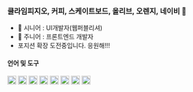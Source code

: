 ### 쿨라임피지오, 커피, 스케이트보드, 올리브, 오렌지, 네이비 👋

<!--
**DBYOON/DBYOON** is a ✨ _special_ ✨ repository because its `README.md` (this file) appears on your GitHub profile.

Here are some ideas to get you started:

- 🔭 I’m currently working on ...
- 🌱 I’m currently learning ...
- 👯 I’m looking to collaborate on ...
- 🤔 I’m looking for help with ...
- 💬 Ask me about ...
- 📫 How to reach me: ...
- 😄 Pronouns: ...
- ⚡ Fun fact: ...
-->

- 🎨 시니어 : UI개발자(웹퍼블리셔)
- 🌱 주니어 : 프론트엔드 개발자
- 포지션 확장 도전중입니다. 응원해!!!

#### 언어 및 도구

<img src="https://user-images.githubusercontent.com/19281688/182010354-057debb2-775b-403c-b1e9-a9e7d88a9b83.png" width="20" height="20"/> <img src="https://user-images.githubusercontent.com/19281688/182011083-4b2a8def-e103-42ce-ae04-9bcf231078a9.png" width="20" height="20"/> <img src="https://user-images.githubusercontent.com/19281688/181920405-148be0e1-046b-4f7a-807e-0f01048a76b6.png" width="20" height="20"/> <img src="https://user-images.githubusercontent.com/19281688/182010311-c8fd9aa7-7bf3-4499-8c0e-6de4879266fb.png" width="20" height="20"/> <img src="https://user-images.githubusercontent.com/19281688/182010312-41e9dd78-9d5c-4bb4-9bce-4f33f6279555.png" width="20" height="20"/> <img src="https://user-images.githubusercontent.com/19281688/182011012-b2826075-ca34-43b5-af0d-cf24320e2320.png" width="20" height="20"/> <img src="https://user-images.githubusercontent.com/19281688/182011108-725db129-d26c-4c3e-add8-0cd3527e4b9d.png" width="20" height="20"/> <img src="https://user-images.githubusercontent.com/19281688/182011114-ef193fad-cd57-4044-a978-d84d463c87f1.png" width="20" height="20"/>
